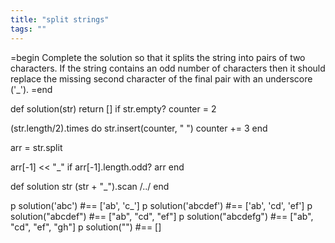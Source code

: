 ```yaml
---
title: "split strings"
tags: ""
---
```


=begin
Complete the solution so that it splits the string into pairs of two characters. If the string contains an odd number of characters then it should replace the missing second character of the final pair with an underscore ('\_').
=end

def solution(str)
  return \[] if str.empty?
  counter = 2

  (str.length/2).times do
    str.insert(counter, " ")
    counter += 3
  end

  arr = str.split

  arr[-1] &lt;&lt; "\_" if arr[-1].length.odd?
  arr
end

def solution str
  (str + "\_").scan /../
end

p solution('abc') #== ['ab', 'c_']
p solution('abcdef') #== ['ab', 'cd', 'ef']
p solution("abcdef") #== ["ab", "cd", "ef"]
p solution("abcdefg") #== ["ab", "cd", "ef", "gh"]
p solution("") #== \[]
